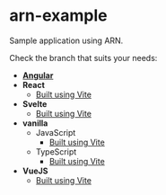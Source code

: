# arn-example
Sample application using ARN.

Check the branch that suits your needs:
- [**Angular**](https://github.com/Arianee/arn-example/tree/angular)
- **React**
  - [Built using Vite](https://github.com/Arianee/arn-example/tree/react_vite)
- **Svelte**
  - [Built using Vite](https://github.com/Arianee/arn-example/tree/svelte_vite)
- **vanilla**
  - JavaScript
    - [Built using Vite](https://github.com/Arianee/arn-example/tree/ts_vite)
  - TypeScript
    - [Built using Vite](https://github.com/Arianee/arn-example/tree/js_vite)
- **VueJS**
  - [Built using Vite](https://github.com/Arianee/arn-example/tree/vue_vite)
